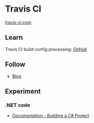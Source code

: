 # Travis CI

[travis-ci.com](https://www.travis-ci.com/)

## Learn

Travis CI build config processing: [GitHub](https://github.com/travis-ci/travis-yml)

## Follow

* [Blog](https://blog.travis-ci.com)

## Experiment

### .NET code

* [Documentation - Building a C# Project](https://docs.travis-ci.com/user/languages/csharp/)
